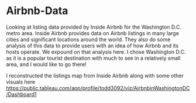 # Airbnb-Data

Looking at listing data provided by Inside Airbnb for the Washington D.C. metro area. Inside Airbnb provides data on Airbnb listings in many large cities and significant 
locations around the world. They also do some analysis of this data to provide users with an idea of how Airbnb and its hosts operate. We expound on that analysis here. I 
chose Washington D.C. as it is a popular tourist destination with much to see in a relatively small area, and I would like to go there!

I reconstructed the listings map from Inside Airbnb along with some other visuals here https://public.tableau.com/app/profile/todd3092/viz/AirbnbinWashingtonDC/Dashboard1
